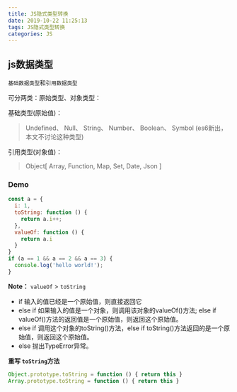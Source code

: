 ```yaml
---
title: JS隐式类型转换
date: 2019-10-22 11:25:13
tags: JS隐式类型转换
categories: JS
---
```

## js数据类型
`基础数据类型`和`引用数据类型`

可分两类：原始类型、对象类型：

基础类型(原始值)：

> Undefined、 Null、 String、 Number、 Boolean、 Symbol (es6新出，本文不讨论这种类型)

引用类型(对象值)：

> Object[ Array, Function, Map, Set, Date, Json ]

### Demo
```js
const a = {
  i: 1,
  toString: function () {
    return a.i++;
  },
  valueOf: function () {
    return a.i
  }
}
if (a == 1 && a == 2 && a == 3) {
  console.log('hello world!');
}
```
**Note：** `valueOf` > `toString`
+ if 输入的值已经是一个原始值，则直接返回它
+ else if 如果输入的值是一个对象，则调用该对象的valueOf()方法; else if valueOf()方法的返回值是一个原始值，则返回这个原始值。
+ else if 调用这个对象的toString()方法，else if toString()方法返回的是一个原始值，则返回这个原始值。
+ else 抛出TypeError异常。

**重写 `toString`方法**
```js
Object.prototype.toString = function () { return this }
Array.prototype.toString = function () { return this }
```